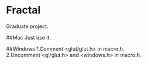 # Fractal
Graduate project.<br>

##Mac
Just use it.

##Windows
1.Comment \<glut/glut.h> in macro.h.<br>
2.Uncomment \<gl/glut.h> and \<windows.h> in macro.h.

